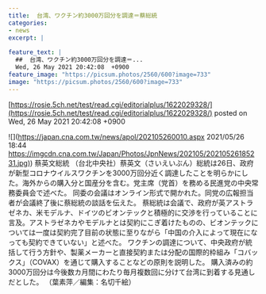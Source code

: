 ```yaml
---
title:  台湾、ワクチン約3000万回分を調達＝蔡総統  
categories:
- news
excerpt: |
  
feature_text: |
  ##  台湾、ワクチン約3000万回分を調達＝...
  Wed, 26 May 2021 20:42:08  +0900
feature_image: "https://picsum.photos/2560/600?image=733"
image: "https://picsum.photos/2560/600?image=733"
---
```


[https://rosie.5ch.net/test/read.cgi/editorialplus/1622029328/](https://rosie.5ch.net/test/read.cgi/editorialplus/1622029328/)
posted on Wed, 26 May 2021 20:42:08  +0900

<!--more-->

![](https://japan.cna.com.tw/news/apol/202105260010.aspx 2021/05/26 18:44 [https://imgcdn.cna.com.tw/Japan/Photos/JpnNews/202105/20210526185231.jpg)](https://imgcdn.cna.com.tw/Japan/Photos/JpnNews/202105/20210526185231.jpg)) 蔡英文総統 （台北中央社）蔡英文（さいえいぶん）総統は26日、政府が新型コロナウイルスワクチンを3000万回分近く調達したことを明らかにした。海外からの購入分と国産分を含む。党主席（党首）を務める民進党の中央常務委員会で述べた。 同委の会議はオンライン形式で開かれた。同党の広報担当者が会議終了後に蔡総統の談話を伝えた。 蔡総統は会議で、政府が英アストラゼネカ、米モデルナ、ドイツのビオンテックと積極的に交渉を行っていることに言及。アストラゼネカやモデルナとは契約にこぎ着けたものの、ビオンテックについては一度は契約完了目前の状態に至りながら「中国の介入によって現在になっても契約できていない」と述べた。 ワクチンの調達について、中央政府が統括して行う方針や、製薬メーカーと直接契約または分配の国際的枠組み「コバックス」（COVAX）を通じて購入することなどの原則を説明した。 購入済みの約3000万回分は今後数カ月間にわたり毎月複数回に分けて台湾に到着する見通しだとした。 （葉素萍／編集：名切千絵）
